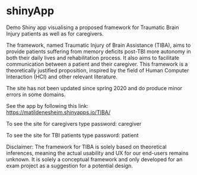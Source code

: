 # shinyApp
Demo Shiny app visualising a proposed framework for Traumatic Brain Injury patients as well as for caregivers. 

The framework, named Traumatic Injury of Brain Assistance (TIBA), aims to provide patients suffering from memory deficits post-TBI more autonomy in both their daily lives and rehabilitation process. It also aims to facilitate communication between a patient and their caregiver. This framework is a theoretically justified proposition, inspired by the field of Human Computer Interaction (HCI) and other relevant literature.

The site has not been updated since spring 2020 and do produce minor errors in some domains.  

See the app by following this link:  https://matildenesheim.shinyapps.io/TIBA/ 

To see the site for caregivers type password: caregiver

To see the site for TBI patients type password: patient


Disclaimer: The framework for TIBA is solely based on theoretical inferences, meaning the actual usability and UX for our end-users remains unknown. It is solely a conceptual framework and only developed for an exam project as a suggestion for a potential design. 
